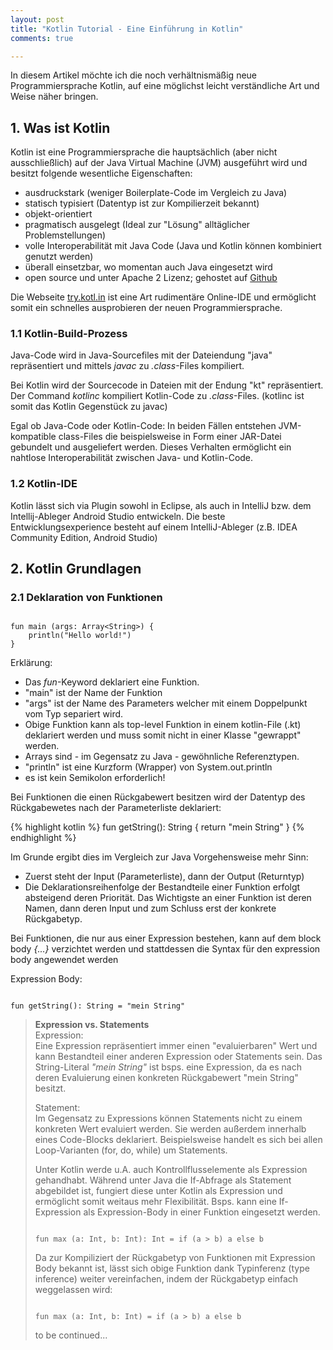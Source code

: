```yaml
---
layout: post
title: "Kotlin Tutorial - Eine Einführung in Kotlin"
comments: true

---
```



In diesem Artikel möchte ich die noch verhältnismäßig neue Programmiersprache Kotlin, auf eine möglichst leicht verständliche Art und Weise näher bringen.


## 1. Was ist Kotlin

Kotlin ist eine Programmiersprache die hauptsächlich (aber nicht ausschließlich) auf der Java Virtual Machine (JVM) ausgeführt wird und besitzt folgende wesentliche Eigenschaften:

- ausdruckstark (weniger Boilerplate-Code im Vergleich zu Java)
- statisch typisiert (Datentyp ist zur Kompilierzeit bekannt)
- objekt-orientiert
- pragmatisch ausgelegt (Ideal zur "Lösung" alltäglicher Problemstellungen)
- volle Interoperabilität mit Java Code (Java und Kotlin können kombiniert genutzt werden)
- überall einsetzbar, wo momentan auch Java eingesetzt wird 
- open source und unter Apache 2 Lizenz; gehostet auf <a href="https://github.com/jetbrains/kotlin" target="_blank">Github</a>

Die Webseite <a href="https://try.kotl.in" target="_blank">try.kotl.in</a> ist eine Art rudimentäre Online-IDE und ermöglicht somit ein schnelles ausprobieren der neuen Programmiersprache.

### 1.1 Kotlin-Build-Prozess

Java-Code wird in Java-Sourcefiles mit der Dateiendung "java" repräsentiert und mittels <i>javac</i> zu <i>.class</i>-Files kompiliert.

Bei Kotlin wird der Sourcecode in Dateien mit der Endung "kt" repräsentiert. Der Command <i>kotlinc</i> kompiliert Kotlin-Code zu <i>.class</i>-Files. (kotlinc ist somit das Kotlin Gegenstück zu javac)

Egal ob Java-Code oder Kotlin-Code: In beiden Fällen entstehen JVM-kompatible class-Files die beispielsweise in Form einer JAR-Datei gebundelt und ausgeliefert werden. Dieses Verhalten ermöglicht ein nahtlose Interoperabilität zwischen Java- und Kotlin-Code.

### 1.2 Kotlin-IDE

Kotlin lässt sich via Plugin sowohl in Eclipse, als auch in IntelliJ bzw. dem Intellij-Ableger Android Studio entwickeln. Die beste Entwicklungsexperience besteht auf einem IntelliJ-Ableger (z.B. IDEA Community Edition, Android Studio)

## 2. Kotlin Grundlagen

### 2.1 Deklaration von Funktionen

<pre><code class="language-kotlin">
fun main (args: Array&lt;String&gt;) {
    println("Hello world!")
}
</code></pre>

Erklärung:

- Das <i>fun</i>-Keyword deklariert eine Funktion.
- "main" ist der Name der Funktion
- "args" ist der Name des Parameters welcher mit einem Doppelpunkt vom Typ separiert wird.
- Obige Funktion kann als top-level Funktion in einem kotlin-File (.kt) deklariert werden und muss somit nicht in einer Klasse "gewrappt" werden.
- Arrays sind - im Gegensatz zu Java - gewöhnliche Referenztypen.
- "println" ist eine Kurzform (Wrapper) von System.out.println
- es ist kein Semikolon erforderlich!

Bei Funktionen die einen Rückgabewert besitzen wird der Datentyp des Rückgabewetes nach der Parameterliste deklariert: 

{% highlight kotlin %}
fun getString(): String {
    return "mein String"
}
{% endhighlight %}

Im Grunde ergibt dies im Vergleich zur Java Vorgehensweise mehr Sinn:
- Zuerst steht der Input (Parameterliste), dann der Output (Returntyp)
- Die Deklarationsreihenfolge der Bestandteile einer Funktion erfolgt absteigend deren Priorität. Das Wichtigste an einer Funktion ist deren Namen, dann deren Input und zum Schluss erst der konkrete Rückgabetyp.

Bei Funktionen, die nur aus einer Expression bestehen, kann auf dem block body <i>{...}</i> verzichtet werden und stattdessen die Syntax für den expression body angewendet werden

Expression Body:<br>
<pre><code class="language-kotlin">
fun getString(): String = "mein String"
</code></pre>

<blockquote>
<b>Expression vs. Statements</b><br>
Expression:<br>
Eine Expression repräsentiert immer einen "evaluierbaren" Wert und kann Bestandteil einer anderen Expression oder Statements sein. Das String-Literal <i>"mein String"</i> ist bsps. eine Expression, da es nach deren Evaluierung einen konkreten Rückgabewert "mein String" besitzt.

Statement:<br>
Im Gegensatz zu Expressions können Statements nicht zu einem konkreten Wert evaluiert werden.
Sie werden außerdem innerhalb eines Code-Blocks deklariert.
Beispielsweise handelt es sich bei allen Loop-Varianten (for, do, while) um Statements.

Unter Kotlin werde u.A. auch Kontrollflusselemente als Expression gehandhabt.
Während unter Java die If-Abfrage als Statement abgebildet ist, fungiert diese unter Kotlin als Expression und ermöglicht somit weitaus mehr Flexibilität. Bsps. kann eine If-Expression als Expression-Body in einer Funktion eingesetzt werden.

<pre><code class="language-kotlin">
fun max (a: Int, b: Int): Int = if (a > b) a else b
</code></pre>

Da zur Kompiliziert der Rückgabetyp von Funktionen mit Expression Body bekannt ist, lässt sich obige Funktion dank Typinferenz (type inference) weiter vereinfachen, indem der Rückgabetyp einfach weggelassen wird:

<pre><code class="language-kotlin">
fun max (a: Int, b: Int) = if (a > b) a else b
</code></pre>


to be continued...




